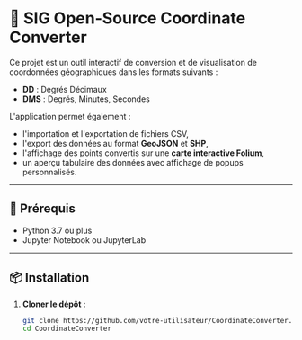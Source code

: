 # 🧭 SIG Open-Source Coordinate Converter

Ce projet est un outil interactif de conversion et de visualisation de coordonnées géographiques dans les formats suivants :
- **DD** : Degrés Décimaux
- **DMS** : Degrés, Minutes, Secondes

L'application permet également :
- l'importation et l'exportation de fichiers CSV,
- l'export des données au format **GeoJSON** et **SHP**,
- l'affichage des points convertis sur une **carte interactive Folium**,
- un aperçu tabulaire des données avec affichage de popups personnalisés.

---

## 🔧 Prérequis

- Python 3.7 ou plus
- Jupyter Notebook ou JupyterLab

---

## 📦 Installation

1. **Cloner le dépôt** :
   ```bash
   git clone https://github.com/votre-utilisateur/CoordinateConverter.git
   cd CoordinateConverter
